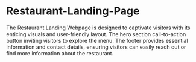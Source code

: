 # Restaurant-Landing-Page
The Restaurant Landing Webpage is designed to captivate visitors with its enticing visuals and user-friendly layout. The hero section call-to-action button inviting visitors to explore the menu. The footer provides essential information and contact details, ensuring visitors can easily reach out or find more information about the restaurant.
